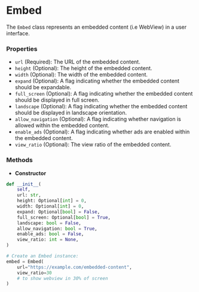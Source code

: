# Embed

The `Embed` class represents an embedded content (i.e WebView) in a user interface.

### Properties

- `url` (Required): The URL of the embedded content.
- `height` (Optional): The height of the embedded content.
- `width` (Optional): The width of the embedded content.
- `expand` (Optional): A flag indicating whether the embedded content should be expandable.
- `full_screen` (Optional): A flag indicating whether the embedded content should be displayed in full screen.
- `landscape` (Optional): A flag indicating whether the embedded content should be displayed in landscape orientation.
- `allow_navigation` (Optional): A flag indicating whether navigation is allowed within the embedded content.
- `enable_ads` (Optional): A flag indicating whether ads are enabled within the embedded content.
- `view_ratio` (Optional): The view ratio of the embedded content.

### Methods

- **Constructor**

```python
def __init__(
    self,
    url: str,
    height: Optional[int] = 0,
    width: Optional[int] = 0,
    expand: Optional[bool] = False,
    full_screen: Optional[bool] = True,
    landscape: bool = False,
    allow_navigation: bool = True,
    enable_ads: bool = False,
    view_ratio: int = None,
)
```


```python
# Create an Embed instance:
embed = Embed(
    url="https://example.com/embedded-content",
    view_ratio=30
    # to show webview in 30% of screen
)
```